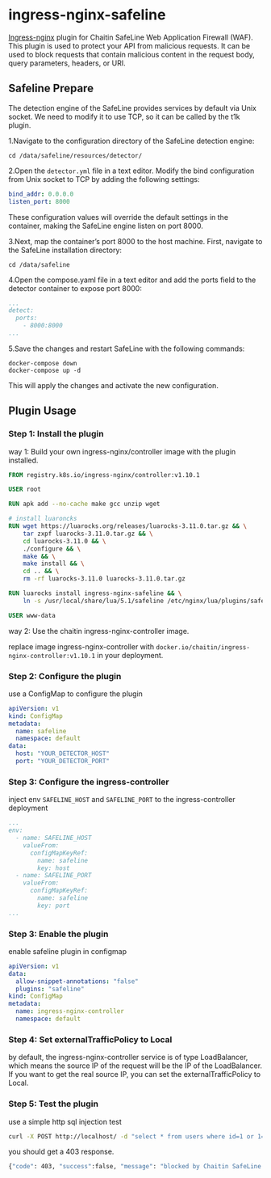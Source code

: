 # ingress-nginx-safeline

[Ingress-nginx](https://kubernetes.github.io/ingress-nginx/) plugin for Chaitin SafeLine Web Application Firewall (WAF). This plugin is used to protect your API from malicious requests. It can be used to block requests that contain malicious content in the request body, query parameters, headers, or URI.

## Safeline Prepare
The detection engine of the SafeLine provides services by default via Unix socket. We need to modify it to use TCP, so it can be called by the t1k plugin.

1.Navigate to the configuration directory of the SafeLine detection engine:
```shell
cd /data/safeline/resources/detector/
```
2.Open the `detector.yml` file in a text editor. Modify the bind configuration from Unix socket to TCP by adding the following settings:
```yaml
bind_addr: 0.0.0.0
listen_port: 8000
```
These configuration values will override the default settings in the container, making the SafeLine engine listen on port 8000.

3.Next, map the container’s port 8000 to the host machine. First, navigate to the SafeLine installation directory:
```shell
cd /data/safeline
```

4.Open the compose.yaml file in a text editor and add the ports field to the detector container to expose port 8000:
```yaml
...
detect:
  ports:
    - 8000:8000
...
```

5.Save the changes and restart SafeLine with the following commands:
```shell
docker-compose down
docker-compose up -d
```
This will apply the changes and activate the new configuration.

## Plugin Usage

### Step 1: Install the plugin

way 1: Build your own ingress-nginx/controller image with the plugin installed.

```dockerfile
FROM registry.k8s.io/ingress-nginx/controller:v1.10.1

USER root

RUN apk add --no-cache make gcc unzip wget

# install luaroncks
RUN wget https://luarocks.org/releases/luarocks-3.11.0.tar.gz && \
    tar zxpf luarocks-3.11.0.tar.gz && \
    cd luarocks-3.11.0 && \
    ./configure && \
    make && \
    make install && \
    cd .. && \
    rm -rf luarocks-3.11.0 luarocks-3.11.0.tar.gz

RUN luarocks install ingress-nginx-safeline && \
    ln -s /usr/local/share/lua/5.1/safeline /etc/nginx/lua/plugins/safeline

USER www-data
```

way 2: Use the chaitin ingress-nginx-controller image.

replace image ingress-nginx-controller with `docker.io/chaitin/ingress-nginx-controller:v1.10.1` in your deployment.

### Step 2: Configure the plugin

use a ConfigMap to configure the plugin

```yaml
apiVersion: v1
kind: ConfigMap
metadata:
  name: safeline
  namespace: default
data:
  host: "YOUR_DETECTOR_HOST"
  port: "YOUR_DETECTOR_PORT"
```

### Step 3: Configure the ingress-controller

inject env `SAFELINE_HOST` and `SAFELINE_PORT` to the ingress-controller deployment

```yaml
...
env:
  - name: SAFELINE_HOST
    valueFrom:
      configMapKeyRef:
        name: safeline
        key: host
  - name: SAFELINE_PORT
    valueFrom:
      configMapKeyRef:
        name: safeline
        key: port
...            

```

### Step 3: Enable the plugin

enable safeline plugin in configmap

```yaml
apiVersion: v1
data:
  allow-snippet-annotations: "false"
  plugins: "safeline"
kind: ConfigMap
metadata:
  name: ingress-nginx-controller
  namespace: default
```

### Step 4: Set externalTrafficPolicy to Local
by default, the ingress-nginx-controller service is of type LoadBalancer, which means the source IP of the request will be the IP of the LoadBalancer. If you want to get the real source IP, you can set the externalTrafficPolicy to Local.

### Step 5: Test the plugin

use a simple http sql injection test

```bash
curl -X POST http://localhost/ -d "select * from users where id=1 or 1=1" 
```

you should get a 403 response.
```bash
{"code": 403, "success":false, "message": "blocked by Chaitin SafeLine Web Application Firewall", "event_id": "b53eb5b95796475699c52a019abb8e6a"}
```